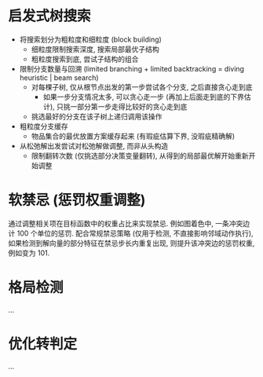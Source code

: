 # 启发式树搜索

- 将搜索划分为粗粒度和细粒度 (block building)
  - 细粒度限制搜索深度, 搜索局部最优子结构
  - 粗粒度搜索到底, 尝试子结构的组合
- 限制分支数量与回溯 (limited branching + limited backtracking = diving heuristic | beam search)
  - 对每棵子树, 仅从根节点出发的第一步尝试各个分支, 之后直接贪心走到底
    - 如果一步分支情况太多, 可以贪心走一步 (再加上后面走到底的下界估计), 只挑一部分第一步走得比较好的贪心走到底
  - 挑选最好的分支在该子树上递归调用该操作
- 粗粒度分支缓存
  - 物品集合的最优放置方案缓存起来 (有瑕疵估算下界, 没瑕疵精确解)
- 从松弛解出发尝试对松弛解做调整, 而非从头构造
  - 限制翻转次数 (仅挑选部分决策变量翻转), 从得到的局部最优解开始重新开始调整



# 软禁忌 (惩罚权重调整)

通过调整相关项在目标函数中的权重占比来实现禁忌.
例如图着色中, 一条冲突边计 100 个单位的惩罚.
配合常规禁忌策略 (仅用于检测, 不直接影响邻域动作执行), 如果检测到解向量的部分特征在禁忌步长内重复出现, 则提升该冲突边的惩罚权重, 例如变为 101.



# 格局检测

...



# 优化转判定

...
